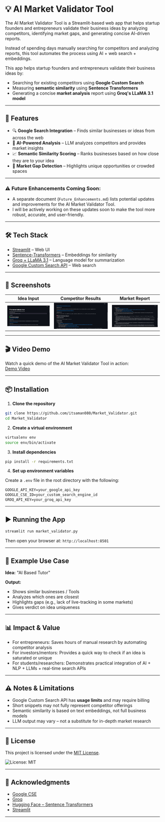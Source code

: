 # 💡 AI Market Validator Tool

The AI Market Validator Tool is a Streamlit-based web app that helps startup founders and entrepreneurs validate their business ideas by analyzing competitors, identifying market gaps, and generating concise AI-driven reports.

Instead of spending days manually searching for competitors and analyzing reports, this tool automates the process using AI + web search + embeddings.

This app helps startup founders and entrepreneurs validate their business ideas by:

- Searching for existing competitors using **Google Custom Search**
- Measuring **semantic similarity** using **Sentence Transformers**
- Generating a concise **market analysis** report using **Groq's LLaMA 3.1 model**

---

## 🚀 Features

- 🔍 **Google Search Integration** – Finds similar businesses or ideas from across the web
- 🤖 **AI-Powered Analysis** – LLM analyzes competitors and provides market insights
- 📈 **Semantic Similarity Scoring** – Ranks businesses based on how close they are to your idea
- 🧠 **Market Gap Detection** – Highlights unique opportunities or crowded spaces

---

### ⚠️ **Future Enhancements Coming Soon:**  
- A separate document (`Future_Enhancements.md`) lists potential updates and improvements for the AI Market Validator Tool.  
- I will be actively working on these updates soon to make the tool more robust, accurate, and user-friendly.

---

## 🛠️ Tech Stack

- [Streamlit](https://streamlit.io/) – Web UI
- [Sentence-Transformers](https://www.sbert.net/) – Embeddings for similarity
- [Groq + LLaMA 3.1](https://groq.com/) – Language model for summarization
- [Google Custom Search API](https://programmablesearchengine.google.com/) – Web search

---

## 📸 Screenshots

| Idea Input                      | Competitor Results                  | Market Report                     |
| ------------------------------- | ----------------------------------- | --------------------------------- |
| ![Input](Screenshots/test1-1.png) | ![Results](Screenshots/test1-2.png) | ![Report](Screenshots/test1-3.png) |

> 
---

## 🎬 Video Demo

Watch a quick demo of the AI Market Validator Tool in action:  
[Demo Video](Screenshots/Demo.mp4)

---

## 📦 Installation

1. **Clone the repository**
```bash
git clone https://github.com/itsaman080/Market_Validator.git
cd Market_Validator
````

2. **Create a virtual environment**

```bash
virtualenv env
source env/bin/activate
```

3. **Install dependencies**

```bash
pip install -r requirements.txt
```

4. **Set up environment variables**

Create a `.env` file in the root directory with the following:

```env
GOOGLE_API_KEY=your_google_api_key
GOOGLE_CSE_ID=your_custom_search_engine_id
GROQ_API_KEY=your_groq_api_key
```

---

## ▶️ Running the App

```bash
streamlit run market_validator.py
```

Then open your browser at: `http://localhost:8501`

---

## 🧪 Example Use Case

**Idea:** "AI Based Tutor"

**Output:**

* Shows similar businesses / Tools
* Analyzes which ones are closest
* Highlights gaps (e.g., lack of live-tracking in some markets)
* Gives verdict on idea uniqueness

---

## 📊 Impact & Value

* For entrepreneurs: Saves hours of manual research by automating competitor analysis
* For investors/mentors: Provides a quick way to check if an idea is saturated or unique
* For students/researchers: Demonstrates practical integration of AI + NLP + LLMs + real-time search APIs

---

## ⚠️ Notes & Limitations

* Google Custom Search API has **usage limits** and may require billing
* Short snippets may not fully represent competitor offerings
* Semantic similarity is based on text embeddings, not full business models
* LLM output may vary – not a substitute for in-depth market research

---

## 📄 License

This project is licensed under the [MIT License](LICENSE).

![License: MIT](https://img.shields.io/badge/License-MIT-yellow.svg)



---

## 🙌 Acknowledgments

* [Google CSE](https://programmablesearchengine.google.com/)
* [Groq](https://groq.com/)
* [Hugging Face – Sentence Transformers](https://www.sbert.net/)
* [Streamlit](https://streamlit.io/)

---

